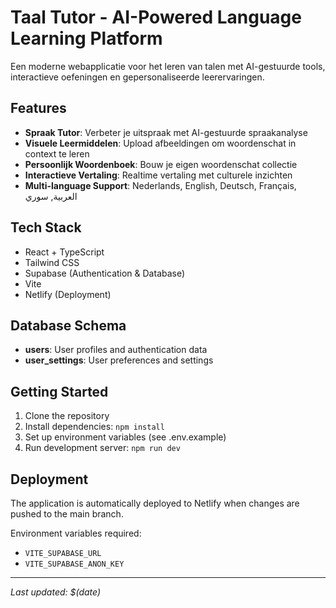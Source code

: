 # Taal Tutor - AI-Powered Language Learning Platform

Een moderne webapplicatie voor het leren van talen met AI-gestuurde tools, interactieve oefeningen en gepersonaliseerde leerervaringen.

## Features

- **Spraak Tutor**: Verbeter je uitspraak met AI-gestuurde spraakanalyse
- **Visuele Leermiddelen**: Upload afbeeldingen om woordenschat in context te leren
- **Persoonlijk Woordenboek**: Bouw je eigen woordenschat collectie
- **Interactieve Vertaling**: Realtime vertaling met culturele inzichten
- **Multi-language Support**: Nederlands, English, Deutsch, Français, العربية, سوري

## Tech Stack

- React + TypeScript
- Tailwind CSS
- Supabase (Authentication & Database)
- Vite
- Netlify (Deployment)

## Database Schema

- **users**: User profiles and authentication data
- **user_settings**: User preferences and settings

## Getting Started

1. Clone the repository
2. Install dependencies: `npm install`
3. Set up environment variables (see .env.example)
4. Run development server: `npm run dev`

## Deployment

The application is automatically deployed to Netlify when changes are pushed to the main branch.

Environment variables required:
- `VITE_SUPABASE_URL`
- `VITE_SUPABASE_ANON_KEY`

---

*Last updated: $(date)*